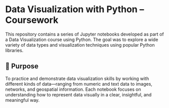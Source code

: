 # Data Visualization with Python – Coursework

This repository contains a series of Jupyter notebooks developed as part of a Data Visualization course using Python. The goal was to explore a wide variety of data types and visualization techniques using popular Python libraries.

## 🎯 Purpose

To practice and demonstrate data visualization skills by working with different kinds of data—ranging from numeric and text data to images, networks, and geospatial information. Each notebook focuses on understanding how to represent data visually in a clear, insightful, and meaningful way.

